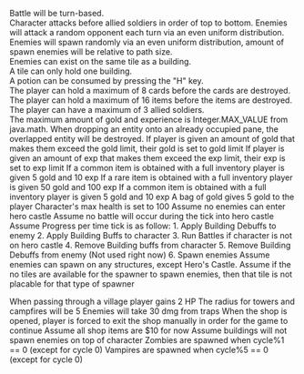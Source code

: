 Battle will be turn-based.  
Character attacks before allied soldiers in order of top to bottom. 
Enemies will attack a random opponent each turn via an even uniform distribution.  
Enemies will spawn randomly via an even uniform distribution, amount of spawn enemies will be relative to path size.  
Enemies can exist on the same tile as a building.  
A tile can only hold one building.  
A potion can be consumed by pressing the "H" key.  
The player can hold a maximum of 8 cards before the cards are destroyed.  
The player can hold a maximum of 16 items before the items are destroyed.  
The player can have a maximum of 3 allied soldiers.  
The maximum amount of gold and experience is Integer.MAX_VALUE from java.math.
When dropping an entity onto an already occupied pane, the overlapped entity will be destroyed.
If player is given an amount of gold that makes them exceed the gold limit, their gold is set to gold limit
If player is given an amount of exp that makes them exceed the exp limit, their exp is set to exp limit
If a common item is obtained with a full inventory player is given 5 gold and 10 exp
If a rare item is obtained with a full inventory player is given 50 gold and 100 exp
If a common item is obtained with a full inventory player is given 5 gold and 10 exp
A bag of gold gives 5 gold to the player
Character's max health is set to 100
Assume no enemies can enter hero castle
Assume no battle will occur during the tick into hero castle
Assume Progress per time tick is as follow:
    1. Apply Building Debuffs to enemy
    2. Apply Building Buffs to character
    3. Run Battles if character is not on hero castle
    4. Remove Building buffs from character
    5. Remove Building Debuffs from enemy (Not used right now)
    6. Spawn enemies
Assume enemies can spawn on any structures, except Hero's Castle.
Assume if the no tiles are available for the spawner to spawn enemies, then that tile is not placable for that type of spawner
                 
When passing through a village player gains 2 HP
The radius for towers and campfires will be 5
Enemies will take 30 dmg from traps
When the shop is opened, player is forced to exit the shop manually in order for the game to continue
Assume all shop items are $10 for now
Assume buildings will not spawn enemies on top of character
Zombies are spawned when cycle%1 == 0 (except for cycle 0)
Vampires are spawned when cycle%5 == 0 (except for cycle 0)
